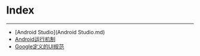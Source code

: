 Index
=====


--------------------

* [Android Studio](Android Studio.md)
* [Android运行机制](Android运行机制.md)
* [Google定义的UI规范](Google定义的UI规范.md)
